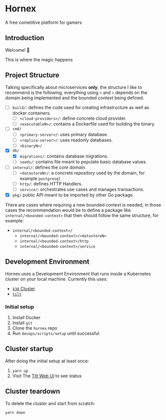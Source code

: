 # Hornex

A free cometitive platform for gamers

## Introduction

Welcome! 👋

This is where the magic happens

## Project Structure

Talking specifically about microservices **only**, the structure I like to recommend is the following, everything using `<` and `>` depends on the domain being implemented and the bounded context being defined.

- [ ] `build/`: defines the code used for creating infrastructure as well as docker containers.
  - [ ] `<cloud-providers>/`: define concrete cloud provider.
  - [ ] `<executableN>/`: contains a Dockerfile used for building the binary.
- [ ] `cmd/`
  - [ ] `<primary-server>/`: uses primary database.
  - [ ] `<replica-server>/`: uses readonly databases.
  - [ ] `<binaryN>/`
- [x] `db/`
  - [x] `migrations/`: contains database migrations.
  - [ ] `seeds/`: contains file meant to populate basic database values.
- [ ] `internal/`: defines the _core domain_.
  - [ ] `<datastoreN>/`: a concrete _repository_ used by the domain, for example `postgresql`
  - [ ] `http/`: defines HTTP Handlers.
  - [ ] `service/`: orchestrates use cases and manages transactions.
- [x] `pkg/` public API meant to be imported by other Go package.

There are cases where requiring a new bounded context is needed, in those cases the recommendation would be to
define a package like `internal/<bounded-context>` that then should follow the same structure, for example:

- `internal/<bounded-context>/`
  - `internal/<bounded-context>/<datastoreN>`
  - `internal/<bounded-context>/http`
  - `internal/<bounded-context>/service`

## Development Environment

Hornex uses a Development Environment that runs inside a Kubernetes cluster on your local machine.
Currently this uses:

- [`k3d` Cluster](https://k3d.io/v5.6.0/)
- [`tilt`](https://tilt.dev/)

### Initial setup

1. Install Docker
2. Install `git`
3. Clone the `hornex` repo
4. Run `devops/scripts/setup` until successful

## Cluster startup

After doing the initial setup at least once:

1. `yarn up`
2. Visit The [Tilt Web UI](http://localhost:10350/r/(all)/overview) to see status

## Cluster teardown

To delete the cluster and start from scratch:

`yarn down`
